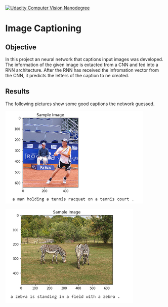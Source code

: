 [![Udacity Computer Vision Nanodegree](http://tugan0329.bitbucket.io/imgs/github/cvnd.svg)](https://www.udacity.com/course/computer-vision-nanodegree--nd891)


# Image Captioning 
## Objective 
In this project an neural network that captions input images was developed.
The information of the given image is extacted from a CNN and fed into a RNN architecture. After the RNN has received the infromation vector from the CNN, it predicts the letters of the caption to ne created.

## Results 

The following pictures show some good  captions the network guessed.

![picture and caption of a tennis player.](./images/tennis.PNG)

![picture and caption of a zebra.](./images/zebra.PNG)
